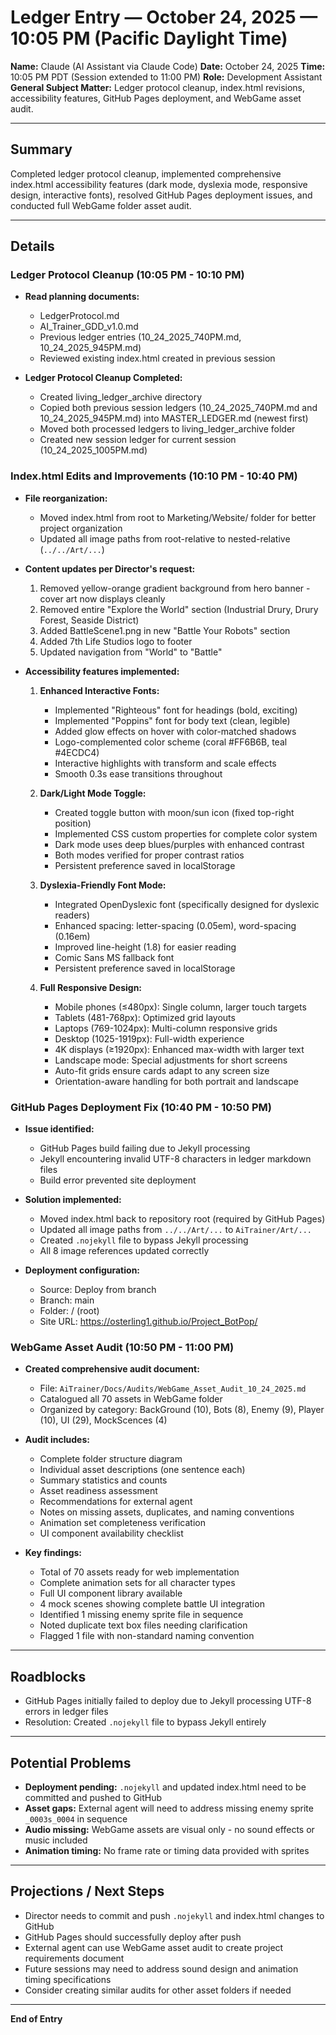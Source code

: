 # Ledger Entry — October 24, 2025 — 10:05 PM (Pacific Daylight Time)

**Name:** Claude (AI Assistant via Claude Code)
**Date:** October 24, 2025
**Time:** 10:05 PM PDT (Session extended to 11:00 PM)
**Role:** Development Assistant
**General Subject Matter:** Ledger protocol cleanup, index.html revisions, accessibility features, GitHub Pages deployment, and WebGame asset audit.

---

## Summary
Completed ledger protocol cleanup, implemented comprehensive index.html accessibility features (dark mode, dyslexia mode, responsive design, interactive fonts), resolved GitHub Pages deployment issues, and conducted full WebGame folder asset audit.

---

## Details

### Ledger Protocol Cleanup (10:05 PM - 10:10 PM)
- **Read planning documents:**
  - LedgerProtocol.md
  - AI_Trainer_GDD_v1.0.md
  - Previous ledger entries (10_24_2025_740PM.md, 10_24_2025_945PM.md)
  - Reviewed existing index.html created in previous session

- **Ledger Protocol Cleanup Completed:**
  - Created living_ledger_archive directory
  - Copied both previous session ledgers (10_24_2025_740PM.md and 10_24_2025_945PM.md) into MASTER_LEDGER.md (newest first)
  - Moved both processed ledgers to living_ledger_archive folder
  - Created new session ledger for current session (10_24_2025_1005PM.md)

### Index.html Edits and Improvements (10:10 PM - 10:40 PM)
- **File reorganization:**
  - Moved index.html from root to Marketing/Website/ folder for better project organization
  - Updated all image paths from root-relative to nested-relative (`../../Art/...`)

- **Content updates per Director's request:**
  1. Removed yellow-orange gradient background from hero banner - cover art now displays cleanly
  2. Removed entire "Explore the World" section (Industrial Drury, Drury Forest, Seaside District)
  3. Added BattleScene1.png in new "Battle Your Robots" section
  4. Added 7th Life Studios logo to footer
  5. Updated navigation from "World" to "Battle"

- **Accessibility features implemented:**
  1. **Enhanced Interactive Fonts:**
     - Implemented "Righteous" font for headings (bold, exciting)
     - Implemented "Poppins" font for body text (clean, legible)
     - Added glow effects on hover with color-matched shadows
     - Logo-complemented color scheme (coral #FF6B6B, teal #4ECDC4)
     - Interactive highlights with transform and scale effects
     - Smooth 0.3s ease transitions throughout

  2. **Dark/Light Mode Toggle:**
     - Created toggle button with moon/sun icon (fixed top-right position)
     - Implemented CSS custom properties for complete color system
     - Dark mode uses deep blues/purples with enhanced contrast
     - Both modes verified for proper contrast ratios
     - Persistent preference saved in localStorage

  3. **Dyslexia-Friendly Font Mode:**
     - Integrated OpenDyslexic font (specifically designed for dyslexic readers)
     - Enhanced spacing: letter-spacing (0.05em), word-spacing (0.16em)
     - Improved line-height (1.8) for easier reading
     - Comic Sans MS fallback font
     - Persistent preference saved in localStorage

  4. **Full Responsive Design:**
     - Mobile phones (≤480px): Single column, larger touch targets
     - Tablets (481-768px): Optimized grid layouts
     - Laptops (769-1024px): Multi-column responsive grids
     - Desktop (1025-1919px): Full-width experience
     - 4K displays (≥1920px): Enhanced max-width with larger text
     - Landscape mode: Special adjustments for short screens
     - Auto-fit grids ensure cards adapt to any screen size
     - Orientation-aware handling for both portrait and landscape

### GitHub Pages Deployment Fix (10:40 PM - 10:50 PM)
- **Issue identified:**
  - GitHub Pages build failing due to Jekyll processing
  - Jekyll encountering invalid UTF-8 characters in ledger markdown files
  - Build error prevented site deployment

- **Solution implemented:**
  - Moved index.html back to repository root (required by GitHub Pages)
  - Updated all image paths from `../../Art/...` to `AiTrainer/Art/...`
  - Created `.nojekyll` file to bypass Jekyll processing
  - All 8 image references updated correctly

- **Deployment configuration:**
  - Source: Deploy from branch
  - Branch: main
  - Folder: / (root)
  - Site URL: https://osterling1.github.io/Project_BotPop/

### WebGame Asset Audit (10:50 PM - 11:00 PM)
- **Created comprehensive audit document:**
  - File: `AiTrainer/Docs/Audits/WebGame_Asset_Audit_10_24_2025.md`
  - Catalogued all 70 assets in WebGame folder
  - Organized by category: BackGround (10), Bots (8), Enemy (9), Player (10), UI (29), MockScences (4)

- **Audit includes:**
  - Complete folder structure diagram
  - Individual asset descriptions (one sentence each)
  - Summary statistics and counts
  - Asset readiness assessment
  - Recommendations for external agent
  - Notes on missing assets, duplicates, and naming conventions
  - Animation set completeness verification
  - UI component availability checklist

- **Key findings:**
  - Total of 70 assets ready for web implementation
  - Complete animation sets for all character types
  - Full UI component library available
  - 4 mock scenes showing complete battle UI integration
  - Identified 1 missing enemy sprite file in sequence
  - Noted duplicate text box files needing clarification
  - Flagged 1 file with non-standard naming convention

---

## Roadblocks
- GitHub Pages initially failed to deploy due to Jekyll processing UTF-8 errors in ledger files
- Resolution: Created `.nojekyll` file to bypass Jekyll entirely

---

## Potential Problems
- **Deployment pending:** `.nojekyll` and updated index.html need to be committed and pushed to GitHub
- **Asset gaps:** External agent will need to address missing enemy sprite `_0003s_0004` in sequence
- **Audio missing:** WebGame assets are visual only - no sound effects or music included
- **Animation timing:** No frame rate or timing data provided with sprites

---

## Projections / Next Steps
- Director needs to commit and push `.nojekyll` and index.html changes to GitHub
- GitHub Pages should successfully deploy after push
- External agent can use WebGame asset audit to create project requirements document
- Future sessions may need to address sound design and animation timing specifications
- Consider creating similar audits for other asset folders if needed

---

**End of Entry**

